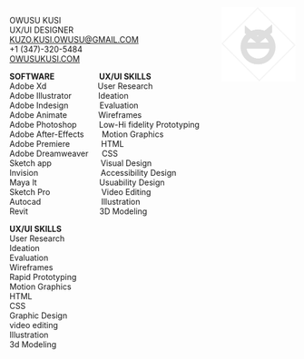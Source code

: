 <img align="right" src="images/resumelogo2.png" width="130"> 

OWUSU KUSI <br>
UX/UI DESIGNER<br>
KUZO.KUSI.OWUSU@GMAIL.COM <br>
+1 (347)-320-5484 <br>
[OWUSUKUSI.COM](https://www.owusukusi.com "My Portfolio")


**SOFTWARE**&nbsp; &nbsp; &nbsp; &nbsp; &nbsp; &nbsp; &nbsp; &nbsp; &nbsp; &nbsp; **UX/UI SKILLS**<br>
Adobe Xd&nbsp; &nbsp; &nbsp; &nbsp; &nbsp; &nbsp; &nbsp; &nbsp; &nbsp; &nbsp; &nbsp; &nbsp;User Research <br> 
Adobe Illustrator&nbsp; &nbsp; &nbsp; &nbsp; &nbsp; &nbsp;  Ideation <br>
Adobe Indesign&nbsp; &nbsp; &nbsp; &nbsp; &nbsp; &nbsp; &nbsp; Evaluation<br>
Adobe Animate&nbsp; &nbsp; &nbsp; &nbsp; &nbsp; &nbsp; &nbsp; Wireframes<br>
Adobe Photoshop&nbsp; &nbsp; &nbsp; &nbsp; &nbsp; Low-Hi fidelity Prototyping<br>
Adobe After-Effects&nbsp; &nbsp; &nbsp; &nbsp; Motion Graphics<br>
Adobe Premiere&nbsp; &nbsp; &nbsp; &nbsp; &nbsp; &nbsp; &nbsp; HTML<br>
Adobe Dreamweaver&nbsp; &nbsp; &nbsp; CSS<br>
Sketch app&nbsp; &nbsp; &nbsp; &nbsp; &nbsp; &nbsp; &nbsp; &nbsp; &nbsp; &nbsp; &nbsp; Visual Design<br>
Invision &nbsp; &nbsp; &nbsp; &nbsp; &nbsp; &nbsp; &nbsp; &nbsp; &nbsp; &nbsp; &nbsp; &nbsp; &nbsp; &nbsp;Accessibility Design<br>
Maya lt&nbsp; &nbsp; &nbsp; &nbsp; &nbsp; &nbsp; &nbsp; &nbsp; &nbsp; &nbsp; &nbsp; &nbsp; &nbsp; &nbsp; Usuability Design<br>
Sketch Pro&nbsp; &nbsp; &nbsp; &nbsp; &nbsp; &nbsp; &nbsp; &nbsp; &nbsp; &nbsp; &nbsp; &nbsp;Video Editing<br>
Autocad &nbsp; &nbsp; &nbsp; &nbsp; &nbsp; &nbsp; &nbsp; &nbsp; &nbsp; &nbsp; &nbsp; &nbsp; &nbsp; Illustration<br>
Revit &nbsp; &nbsp; &nbsp; &nbsp; &nbsp; &nbsp; &nbsp; &nbsp; &nbsp; &nbsp; &nbsp; &nbsp; &nbsp; &nbsp; &nbsp; &nbsp;3D Modeling<br>
 



**UX/UI SKILLS** <br>
User Research <br>
Ideation <br>
Evaluation <br>
Wireframes <br>
Rapid Prototyping <br>
Motion Graphics <br>
HTML <br>
CSS <br>
Graphic Design <br>
video editing <br>
Illustration <br>
3d Modeling <br>

  
 
